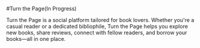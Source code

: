 #Turn the Page(In Progress)

Turn the Page is a social platform tailored for book lovers. Whether you're a casual reader or a dedicated bibliophile,
Turn the Page helps you explore new books, share reviews, connect with fellow readers, and borrow your books—all in one place.
